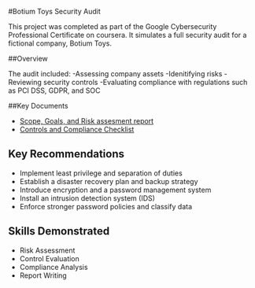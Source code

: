 #Botium Toys Security Audit

This project was completed as part of the Google Cybersecurity Professional Certificate on coursera. It simulates a full security audit for a fictional company, Botium Toys. 

##Overview

The audit included:
-Assessing company assets
-Idenitifying risks
-Reviewing security controls
-Evaluating compliance with regulations such as PCI DSS, GDPR, and SOC

##Key Documents

- [Scope, Goals, and Risk assesment report](./Botium%20Toys_%20Scope,%20goals,%20and%20risk%20assessment%20report.pdf)
- [Controls and Compliance Checklist](./Controls%20and%20compliance%20checklist.pdf)

## Key Recommendations

- Implement least privilege and separation of duties
- Establish a disaster recovery plan and backup strategy
- Introduce encryption and a password management system
- Install an intrusion detection system (IDS)
- Enforce stronger password policies and classify data

## Skills Demonstrated

- Risk Assessment
- Control Evaluation
- Compliance Analysis
- Report Writing
